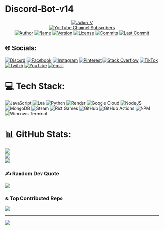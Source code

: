 # Discord-Bot-v14

<p align="center">
 <a href="https://www.youtube.com/julianv?sub_confirmation=1"><img title="Julian-V" src="https://avatars.githubusercontent.com/u/102874804?v=4"></a><br>
 <a href="https://www.youtube.com/julianv?sub_confirmation=1"><img title="YouTube Channel Subscribers" src="https://img.shields.io/youtube/channel/subscribers/UC8QPaA8hLDhroGdBtAImmbQ"></a><br>
 <a href="https://www.youtube.com/julianv?sub_confirmation=1"><img title="Author" src="https://img.shields.io/github/package-json/author/julianv22/Discord-Bot-v14?logo=autoprefixer&label=Author&labelColor=blue&color=red"></a>
 <a href="https://github.com/julianv22/Discord-Bot-v14/blob/main/package.json"><img title="Name" src="https://img.shields.io/github/package-json/name/julianv22/Discord-Bot-v14?logo=github&label=Name"></a>
 <a href="https://github.com/julianv22/Discord-Bot-v14/blob/main/package.json"><img title="Version" src="https://img.shields.io/github/package-json/version/julianv22/Discord-Bot-v14?logo=hackthebox&label=Ver&labelColor=black&color=purple"></a>
 <a href="LICENSE"><img title="License" src="https://img.shields.io/github/license/julianv22/Discord-Bot-v14?logo=atom&label=License&labelColor=teal"></a> 
 <a href="#Discord-Bot-v14"><img title="Commits" src="https://img.shields.io/github/commit-activity/t/julianv22/Discord-Bot-v14?logo=git&label=Commits"></a>
 <a href="https://github.com/julianv22/Discord-Bot-v14/commits/main"><img title="Last Commit" src="https://badgen.net/github/last-commit/julianv22/Discord-Bot-v14?icon=codacy&label=Last%20Commit"></a>
</p>


## 🌐 Socials:
[![Discord](https://img.shields.io/badge/Discord-%237289DA.svg?logo=discord&logoColor=white)](https://discord.gg/dyd8DXbrVq) [![Facebook](https://img.shields.io/badge/Facebook-%231877F2.svg?logo=Facebook&logoColor=white)](https://facebook.com/JulianVx2) [![Instagram](https://img.shields.io/badge/Instagram-%23E4405F.svg?logo=Instagram&logoColor=white)](https://instagram.com/julianv2212) [![Pinterest](https://img.shields.io/badge/Pinterest-%23E60023.svg?logo=Pinterest&logoColor=white)](https://pinterest.com/julianv2212) [![Stack Overflow](https://img.shields.io/badge/-Stackoverflow-FE7A16?logo=stack-overflow&logoColor=white)](https://stackoverflow.com/users/19374133) [![TikTok](https://img.shields.io/badge/TikTok-%23000000.svg?logo=TikTok&logoColor=white)](https://tiktok.com/@julianv2212) [![Twitch](https://img.shields.io/badge/Twitch-%239146FF.svg?logo=Twitch&logoColor=white)](https://twitch.tv/julianv2v) [![YouTube](https://img.shields.io/badge/YouTube-%23FF0000.svg?logo=YouTube&logoColor=white)](https://www.youtube.com/julianv?sub_confirmation=1) [![email](https://img.shields.io/badge/Email-D14836?logo=gmail&logoColor=white)](mailto:julianv2212@gmail.com) 

# 💻 Tech Stack:
![JavaScript](https://img.shields.io/badge/javascript-%23323330.svg?style=plastic&logo=javascript&logoColor=%23F7DF1E) ![Lua](https://img.shields.io/badge/lua-%232C2D72.svg?style=plastic&logo=lua&logoColor=white) ![Python](https://img.shields.io/badge/python-3670A0?style=plastic&logo=python&logoColor=ffdd54) ![Render](https://img.shields.io/badge/Render-%46E3B7.svg?style=plastic&logo=render&logoColor=white) ![Google Cloud](https://img.shields.io/badge/GoogleCloud-%234285F4.svg?style=plastic&logo=google-cloud&logoColor=white) ![NodeJS](https://img.shields.io/badge/node.js-6DA55F?style=plastic&logo=node.js&logoColor=white) ![MongoDB](https://img.shields.io/badge/MongoDB-%234ea94b.svg?style=plastic&logo=mongodb&logoColor=white) ![Steam](https://img.shields.io/badge/steam-%23000000.svg?style=plastic&logo=steam&logoColor=white) ![Riot Games](https://img.shields.io/badge/riotgames-D32936.svg?style=plastic&logo=riotgames&logoColor=white) ![GitHub](https://img.shields.io/badge/github-%23121011.svg?style=plastic&logo=github&logoColor=white) ![GitHub Actions](https://img.shields.io/badge/github%20actions-%232671E5.svg?style=plastic&logo=githubactions&logoColor=white) ![NPM](https://img.shields.io/badge/NPM-%23CB3837.svg?style=plastic&logo=npm&logoColor=white) ![Windows Terminal](https://img.shields.io/badge/Windows%20Terminal-%234D4D4D.svg?style=plastic&logo=windows-terminal&logoColor=white)
# 📊 GitHub Stats:
![](https://github-readme-stats.vercel.app/api?username=julianv22&theme=dark&hide_border=false&include_all_commits=true)<br/>
![](https://nirzak-streak-stats.vercel.app/?user=julianv22&theme=dark&hide_border=false)<br/>
![](https://github-readme-stats.vercel.app/api/top-langs/?username=julianv22&theme=dark&hide_border=false&include_all_commits=true&count_private=true&layout=compact)

### ✍️ Random Dev Quote
![](https://quotes-github-readme.vercel.app/api?type=horizontal&theme=radical)

### 🔝 Top Contributed Repo
![](https://github-contributor-stats.vercel.app/api?username=julianv22&limit=5&theme=dark&combine_all_yearly_contributions=true)

---
[![](https://visitcount.itsvg.in/api?id=julianv22&icon=0&color=0)](https://visitcount.itsvg.in)

<!-- Proudly created with GPRM ( https://gprm.itsvg.in ) -->
